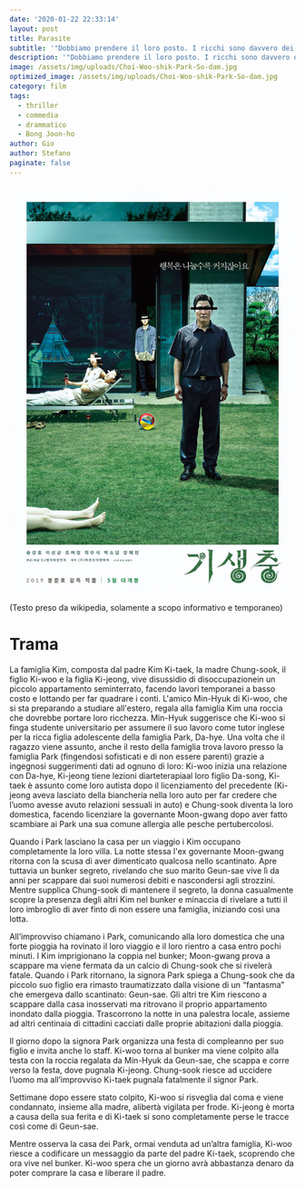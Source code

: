 ```yaml
---	
date: '2020-01-22 22:33:14'	
layout: post	
title: Parasite	
subtitle: '"Dobbiamo prendere il loro posto. I ricchi sono davvero dei fessi."'	
description: '"Dobbiamo prendere il loro posto. I ricchi sono davvero dei fessi."'	
image: /assets/img/uploads/Choi-Woo-shik-Park-So-dam.jpg	
optimized_image: /assets/img/uploads/Choi-Woo-shik-Park-So-dam.jpg	
category: film	
tags:	
  - thriller	
  - commedia	
  - drammatico	
  - Bong Joon-ho	  
author: Gio	
author: Stefano
paginate: false	
---	
```

![](/assets/img/uploads/locandina-ver.jpg)	

(Testo preso da wikipedia, solamente a scopo informativo e temporaneo)	

# Trama	

La famiglia Kim, composta dal padre Kim Ki-taek, la madre Chung-sook, il figlio Ki-woo e la figlia Ki-jeong, vive disussidio di disoccupazionein un piccolo appartamento seminterrato, facendo lavori temporanei a basso costo e lottando per far quadrare i conti. L'amico Min-Hyuk di Ki-woo, che si sta preparando a studiare all'estero, regala alla famiglia Kim una roccia che dovrebbe portare loro ricchezza. Min-Hyuk suggerisce che Ki-woo si finga studente universitario per assumere il suo lavoro come tutor inglese per la ricca figlia adolescente della famiglia Park, Da-hye. Una volta che il ragazzo viene assunto, anche il resto della famiglia trova lavoro presso la famiglia Park (fingendosi sofisticati e di non essere parenti) grazie a ingegnosi suggerimenti dati ad ognuno di loro: Ki-woo inizia una relazione con Da-hye, Ki-jeong tiene lezioni diarteterapiaal loro figlio Da-song, Ki-taek è assunto come loro autista dopo il licenziamento del precedente (Ki-jeong aveva lasciato della biancheria nella loro auto per far credere che l’uomo avesse avuto relazioni sessuali in auto) e Chung-sook diventa la loro domestica, facendo licenziare la governante Moon-gwang dopo aver fatto scambiare ai Park una sua comune allergia alle pesche pertubercolosi.	

Quando i Park lasciano la casa per un viaggio i Kim occupano completamente la loro villa. La notte stessa l'ex governante Moon-gwang ritorna con la scusa di aver dimenticato qualcosa nello scantinato. Apre tuttavia un bunker segreto, rivelando che suo marito Geun-sae vive lì da anni per scappare dai suoi numerosi debiti e nascondersi agli strozzini. Mentre supplica Chung-sook di mantenere il segreto, la donna casualmente scopre la presenza degli altri Kim nel bunker e minaccia di rivelare a tutti il loro imbroglio di aver finto di non essere una famiglia, iniziando così una lotta.	

All’improvviso chiamano i Park, comunicando alla loro domestica che una forte pioggia ha rovinato il loro viaggio e il loro rientro a casa entro pochi minuti. I Kim imprigionano la coppia nel bunker; Moon-gwang prova a scappare ma viene fermata da un calcio di Chung-sook che si rivelerà fatale. Quando i Park ritornano, la signora Park spiega a Chung-sook che da piccolo suo figlio era rimasto traumatizzato dalla visione di un “fantasma” che emergeva dallo scantinato: Geun-sae. Gli altri tre Kim riescono a scappare dalla casa inosservati ma ritrovano il proprio appartamento inondato dalla pioggia. Trascorrono la notte in una palestra locale, assieme ad altri centinaia di cittadini cacciati dalle proprie abitazioni dalla pioggia.	

Il giorno dopo la signora Park organizza una festa di compleanno per suo figlio e invita anche lo staff. Ki-woo torna al bunker ma viene colpito alla testa con la roccia regalata da Min-Hyuk da Geun-sae, che scappa e corre verso la festa, dove pugnala Ki-jeong. Chung-sook riesce ad uccidere l’uomo ma all’improvviso Ki-taek pugnala fatalmente il signor Park.	

Settimane dopo essere stato colpito, Ki-woo si risveglia dal coma e viene condannato, insieme alla madre, alibertà vigilata  per frode. Ki-jeong è morta a causa della sua ferita e di Ki-taek si sono completamente perse le tracce così come di Geun-sae.	

Mentre osserva la casa dei Park, ormai venduta ad un’altra famiglia, Ki-woo riesce a codificare un messaggio da parte del padre Ki-taek, scoprendo che ora vive nel bunker. Ki-woo spera che un giorno avrà abbastanza denaro da poter comprare la casa e liberare il padre.
